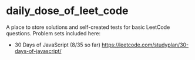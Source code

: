 # daily_dose_of_leet_code

A place to store solutions and self-created tests for basic LeetCode questions. Problem sets included here:
- 30 Days of JavaScript (8/35 so far) https://leetcode.com/studyplan/30-days-of-javascript/